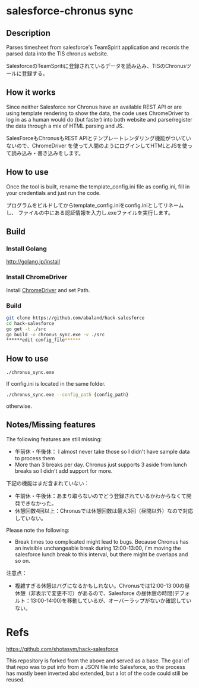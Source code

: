 # salesforce-chronus sync
## Description
Parses timesheet from salesforce's TeamSpirit application and records the parsed data into the TIS chronus website.

SalesforceのTeamSpritiに登録されているデータを読み込み、TISのChronusツールに登録する。

## How it works

Since neither Salesforce nor Chronus have an available REST API or are using 
template rendering to show the data, the code uses ChromeDriver to log in as 
a human would do (but faster) into both website and parse/register the data 
through a mix of HTML parsing and JS.

SalesForceもChronusもREST APIとテンプレートレンダリング機能がついていないので、ChromeDriver
を使って人間のようにログインしてHTMLとJSを使って読み込み・書き込みをします。

## How to use
Once the tool is built, rename the template_config.ini file as config.ini, fill in
your credentials and just run the code.

プログラムをビルドしてからtemplate_config.iniをconfig.iniとしてリネームし、
ファイルの中にある認証情報を入力し.exeファイルを実行します。

## Build

### Install Golang
http://golang.jp/install

### Install ChromeDriver
Install [ChromeDriver](https://sites.google.com/a/chromium.org/chromedriver/downloads) and set Path.

### Build
```bash
git clone https://github.com/abaland/hack-salesforce 
cd hack-salesforce
go get -t ./src
go build -o chronus_sync.exe -v ./src
******edit config_file******
```

## How to use
```bash
./chronus_sync.exe
```
If config.ini is located in the same folder.

```bash
./chronus_sync.exe --config_path {config_path} 
```
otherwise.


## Notes/Missing features

The following features are still missing:
* 午前休・午後休： I almost never take those so I didn't have sample data to process them
* More than 3 breaks per day. Chronus just supports 3 aside from lunch breaks so I didn't add support for more.

下記の機能はまだ含まれていない：
* 午前休・午後休：あまり取らないのでどう登録されているかわからなくて開発できなかった。
* 休憩回数4回以上：Chronusでは休憩回数は最大3回（昼間以外）なので対応していない。

Please note the following:
* Break times too complicated might lead to bugs. Because Chronus has an invisible unchangeable break during 12:00-13:00, 
  i'm moving the salesforce lunch break to this interval, but there might be overlaps and so on.
  
注意点：
* 複雑すぎる休憩はバグになるかもしれない。Chronusでは12:00-13:00の昼休憩（非表示で変更不可）があるので、Salesforce
  の昼休憩の時間(デフォルト：13:00-14:00)を移動しているが、オーバーラップがないか確認していない。

# Refs
https://github.com/shotasym/hack-salesforce

This repository is forked from the above and served as a base. The goal of that
repo was to put info from a JSON file into Salesforce, so the process has mostly 
been inverted abd extended, but a lot of the code could still be reused.